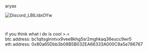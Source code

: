 
aryas

![Discord_LBILldxOYw](https://github.com/Aryvyo/Aryvyo/assets/32790578/4340ffb3-bbd7-45af-91a0-67d8f4f50c90)

<br/>


if you think what i do is cool >.<
<br/>
btc address: bc1qltsglnntvx9vee8khg5sr2mghkaq36eucc9wr5<br/>
eth address: 0x80a65Dbb3b08B5B032EA66333A000C9a5e786767
